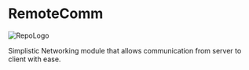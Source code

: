# RemoteComm
![RepoLogo](https://static.wikia.nocookie.net/roblox/images/e/e6/Site-logo.png/revision/latest?cb=20210602061715)

Simplistic Networking module that allows communication from server to client with ease.